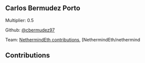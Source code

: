 
## Carlos Bermudez Porto
Multiplier: 0.5

Github: [@cbermudez97](https://github.com/cbermudez97)

Team: [NethermindEth contributions](https://github.com/cbermudez97?org=NethermindEth), [NethermindEth/nethermind

## Contributions
